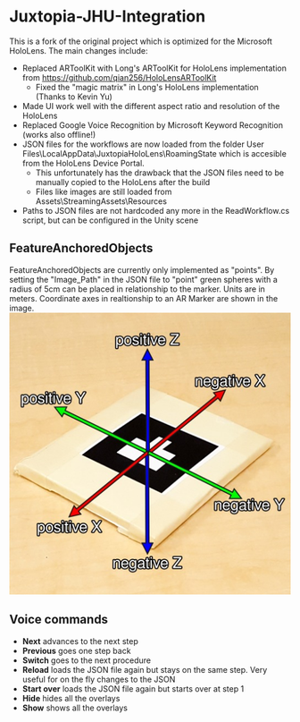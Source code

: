 # Juxtopia-JHU-Integration

This is a fork of the original project which is optimized for the Microsoft HoloLens. The main changes include:

- Replaced ARToolKit with Long's ARToolKit for HoloLens implementation from https://github.com/qian256/HoloLensARToolKit
  - Fixed the "magic matrix" in Long's HoloLens implementation (Thanks to Kevin Yu)
- Made UI work well with the different aspect ratio and resolution of the HoloLens
- Replaced Google Voice Recognition by Microsoft Keyword Recognition (works also offline!)
- JSON files for the workflows are now loaded from the folder User Files\LocalAppData\JuxtopiaHoloLens\RoamingState which is accesible from the HoloLens Device Portal.
  - This unfortunately has the drawback that the JSON files need to be manually copied to the HoloLens after the build
  - Files like images are still loaded from Assets\StreamingAssets\Resources
- Paths to JSON files are not hardcoded any more in the ReadWorkflow.cs script, but can be configured in the Unity scene 


## FeatureAnchoredObjects
FeatureAnchoredObjects are currently only implemented as "points". By setting the "Image_Path" in the JSON file to "point" green spheres with a radius of 5cm can be placed in relationship to the marker. Units are in meters.
Coordinate axes in realtionship to an AR Marker are shown in the image.
![AR Marker with coordinate system in our code](coordinateAxesARTag.jpg)


## Voice commands
- **Next** advances to the next step
- **Previous** goes one step back
- **Switch** goes to the next procedure
- **Reload** loads the JSON file again but stays on the same step. Very useful for on the fly changes to the JSON
- **Start over** loads the JSON file again but starts over at step 1
- **Hide** hides all the overlays
- **Show** shows all the overlays